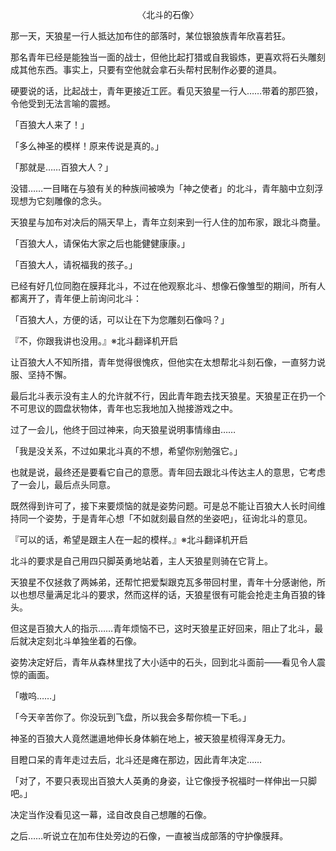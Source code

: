 <p align="center">〈北斗的石像〉</p>

那一天，天狼星一行人抵达加布住的部落时，某位银狼族青年欣喜若狂。

那名青年已经是能独当一面的战士，但他比起打猎或自我锻炼，更喜欢将石头雕刻成其他东西。事实上，只要有空他就会拿石头帮村民制作必要的道具。

硬要说的话，比起战士，青年更接近工匠。看见天狼星一行人……带着的那匹狼，令他受到无法言喻的震撼。

「百狼大人来了！」

「多么神圣的模样！原来传说是真的。」

「那就是……百狼大人？」

没错……一目睹在与狼有关的种族间被唤为「神之使者」的北斗，青年脑中立刻浮现想为它刻雕像的念头。

天狼星与加布对决后的隔天早上，青年立刻来到一行人住的加布家，跟北斗商量。

「百狼大人，请保佑大家之后也能健健康康。」

「百狼大人，请祝福我的孩子。」

已经有好几位同胞在膜拜北斗，不过在他观察北斗、想像石像雏型的期间，所有人都离开了，青年便上前询问北斗：

「百狼大人，方便的话，可以让在下为您雕刻石像吗？」

『不，你跟我讲也没用。』※北斗翻译机开启

让百狼大人不知所措，青年觉得很愧疚，但他实在太想帮北斗刻石像，一直努力说服、坚持不懈。

最后北斗表示没有主人的允许就不行，因此青年跑去找天狼星。天狼星正在扔一个不可思议的圆盘状物体，青年也忘我地加入抛接游戏之中。

过了一会儿，他终于回过神来，向天狼星说明事情缘由……

「我是没关系，不过如果北斗真的不想，希望你别勉强它。」

也就是说，最终还是要看它自己的意愿。青年回去跟北斗传达主人的意思，它考虑了一会儿，最后点头同意。

既然得到许可了，接下来要烦恼的就是姿势问题。可是总不能让百狼大人长时间维持同一个姿势，于是青年心想「不如就刻最自然的坐姿吧」，征询北斗的意见。

『可以的话，希望是跟主人在一起的模样。』※北斗翻译机开启

北斗的要求是自己用四只脚英勇地站着，主人天狼星则骑在它背上。

天狼星不仅拯救了两姊弟，还帮忙把爱梨跟克瓦多带回村里，青年十分感谢他，所以也想尽量满足北斗的要求，然而这样的话，天狼星很有可能会抢走主角百狼的锋头。

但这是百狼大人的指示……青年烦恼不已，这时天狼星正好回来，阻止了北斗，最后就决定刻北斗单独坐着的石像。

姿势决定好后，青年从森林里找了大小适中的石头，回到北斗面前——看见令人震惊的画面。

「嗷呜……」

「今天辛苦你了。你没玩到飞盘，所以我会多帮你梳一下毛。」

神圣的百狼大人竟然邋遢地伸长身体躺在地上，被天狼星梳得浑身无力。

目瞪口呆的青年走过去后，北斗还是瘫在那边，因此青年决定……

「对了，不要只表现出百狼大人英勇的身姿，让它像授予祝福时一样伸出一只脚吧。」

决定当作没看见这一幕，迳自改良自己想雕的石像。

之后……听说立在加布住处旁边的石像，一直被当成部落的守护像膜拜。

